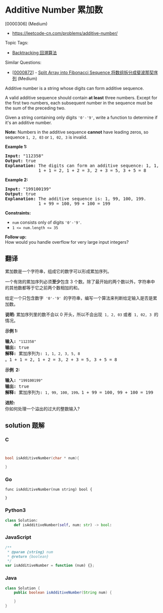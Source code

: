 # Additive Number 累加数

[0000306] (Medium)

- https://leetcode-cn.com/problems/additive-number/

Topic Tags:

- [Backtracking 回溯算法](https://leetcode-cn.com/tag/backtracking/)

Similar Questions:

- [[0000872](https://leetcode-cn.com/problems/split-array-into-fibonacci-sequence/)] - [Split Array into Fibonacci Sequence 将数组拆分成斐波那契序列](./0000872.split-array-into-fibonacci-sequence.md) (Medium)

Additive number is a string whose digits can form additive sequence.

A valid additive sequence should contain **at least** three numbers. Except for the first two numbers, each subsequent number in the sequence must be the sum of the preceding two.

Given a string containing only digits `'0'-'9'`, write a function to determine if it's an additive number.

**Note:** Numbers in the additive sequence **cannot** have leading zeros, so sequence `1, 2, 03` or `1, 02, 3` is invalid.

**Example 1:**

<pre><strong>Input:</strong> "112358"
<strong>Output:</strong> true
<strong>Explanation:</strong> The digits can form an additive sequence: 1, 1, 2, 3, 5, 8. 
&nbsp;            1 + 1 = 2, 1 + 2 = 3, 2 + 3 = 5, 3 + 5 = 8
</pre>

**Example 2:**

<pre><strong>Input:</strong> "199100199"
<strong>Output:</strong> true
<strong>Explanation:</strong> The additive sequence is: 1, 99, 100, 199.&nbsp;
&nbsp;            1 + 99 = 100, 99 + 100 = 199
</pre>

**Constraints:**

- `num` consists only of digits `'0'-'9'`.
- `1 <= num.length <= 35`

**Follow up:**  
How would you handle overflow for very large input integers?

## 翻译

累加数是一个字符串，组成它的数字可以形成累加序列。

一个有效的累加序列必须**至少**包含 3 个数。除了最开始的两个数以外，字符串中的其他数都等于它之前两个数相加的和。

给定一个只包含数字  `'0'-'9'`  的字符串，编写一个算法来判断给定输入是否是累加数。

**说明:** 累加序列里的数不会以 0 开头，所以不会出现  `1, 2, 03` 或者  `1, 02, 3`  的情况。

**示例 1:**

<pre><strong>输入:</strong> <code>"112358"</code>
<strong>输出:</strong> true 
<strong>解释: </strong>累加序列为: <code>1, 1, 2, 3, 5, 8 </code>。1 + 1 = 2, 1 + 2 = 3, 2 + 3 = 5, 3 + 5 = 8
</pre>

**示例  2:**

<pre><strong>输入:</strong> <code>"199100199"</code>
<strong>输出:</strong> true 
<strong>解释: </strong>累加序列为: <code>1, 99, 100, 199。</code>1 + 99 = 100, 99 + 100 = 199</pre>

**进阶:**  
你如何处理一个溢出的过大的整数输入?

## solution 题解

### C

```c


bool isAdditiveNumber(char * num){

}
```

### Go

```golang
func isAdditiveNumber(num string) bool {

}
```

### Python3

```python
class Solution:
    def isAdditiveNumber(self, num: str) -> bool:
```

### JavaScript

```javascript
/**
 * @param {string} num
 * @return {boolean}
 */
var isAdditiveNumber = function (num) {};
```

### Java

```java
class Solution {
    public boolean isAdditiveNumber(String num) {

    }
}
```
